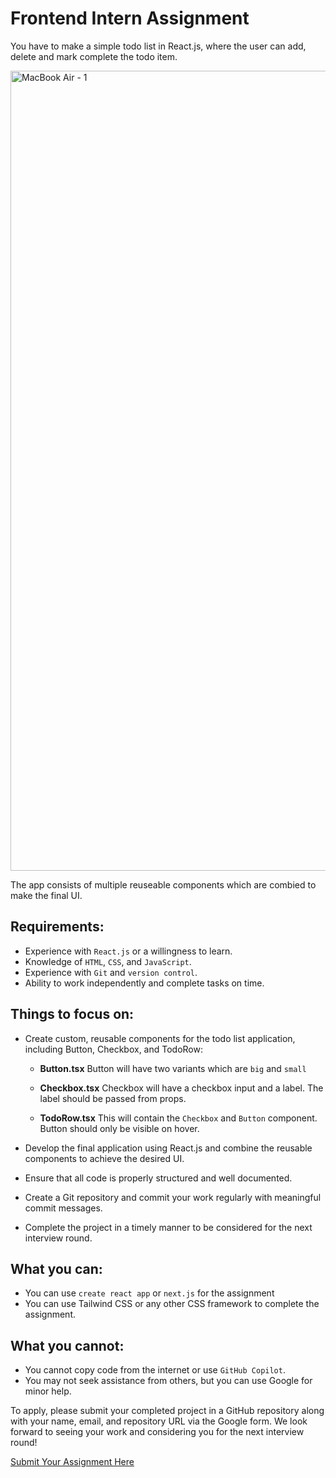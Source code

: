 # Frontend Intern Assignment

You have to make a simple todo list in React.js, where the user can add, delete and mark complete the todo item.

<img width="1280" alt="MacBook Air - 1" src="https://github.com/TheFutureUniversity/frontend-assignment/assets/21043614/ca93bea6-1d40-4da9-9036-1ca2f2c79051">

The app consists of multiple reuseable components which are combied to make the final UI.

## Requirements:

- Experience with `React.js` or a willingness to learn.
- Knowledge of `HTML`, `CSS`, and `JavaScript`.
- Experience with `Git` and `version control`.
- Ability to work independently and complete tasks on time.

## Things to focus on:

- Create custom, reusable components for the todo list application, including Button, Checkbox, and TodoRow:
  - __Button.tsx__
    Button will have two variants which are `big` and `small`

  - __Checkbox.tsx__
    Checkbox will have a checkbox input and a label. The label should be passed from props.

  - __TodoRow.tsx__
    This will contain the `Checkbox` and `Button` component. Button should only be visible on hover.

- Develop the final application using React.js and combine the reusable components to achieve the desired UI.
- Ensure that all code is properly structured and well documented.
- Create a Git repository and commit your work regularly with meaningful commit messages.
- Complete the project in a timely manner to be considered for the next interview round.

## What you can:

- You can use `create react app` or `next.js` for the assignment
- You can use Tailwind CSS or any other CSS framework to complete the assignment.

## What you cannot:

- You cannot copy code from the internet or use `GitHub Copilot`.
- You may not seek assistance from others, but you can use Google for minor help.

To apply, please submit your completed project in a GitHub repository along with your name, email, and repository URL via the Google form. We look forward to seeing your work and considering you for the next interview round!

[Submit Your Assignment Here](https://forms.gle/w43r7eoCRfyf7muQ9)
